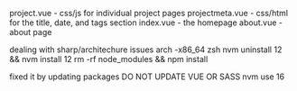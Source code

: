 project.vue - css/js for individual project pages
projectmeta.vue - css/html for the title, date, and tags section
index.vue - the homepage
about.vue - about page


dealing with sharp/architechure issues
arch -x86_64 zsh
nvm uninstall 12 && nvm install 12
rm -rf node_modules && npm install

fixed it by updating packages DO NOT UPDATE VUE OR SASS
nvm use 16


